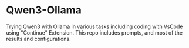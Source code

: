 # Qwen3-Ollama
Trying Qwen3 with Ollama in various tasks including coding with VsCode using "Continue" Extension. This repo includes prompts, and most of the results and configurations.

